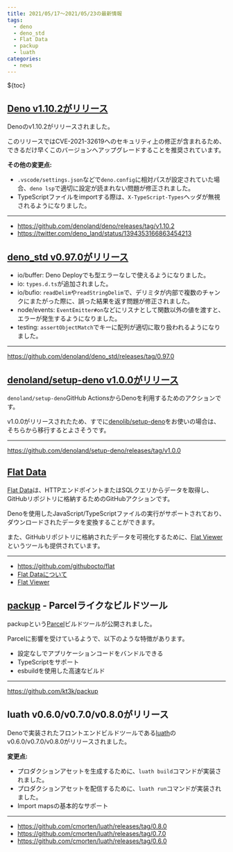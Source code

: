 ```yaml
---
title: 2021/05/17〜2021/05/23の最新情報
tags:
  - deno
  - deno_std
  - Flat Data
  - packup
  - luath
categories:
  - news
---
```


${toc}

## [Deno v1.10.2がリリース](https://github.com/denoland/deno/releases/tag/v1.10.2)

Denoのv1.10.2がリリースされました。

このリリースではCVE-2021-32619へのセキュリティ上の修正が含まれるため、できるだけ早くこのバージョンへアップグレードすることを推奨されています。

**その他の変更点:**

* `.vscode/settings.json`などで`deno.config`に相対パスが設定されていた場合、`deno lsp`で適切に設定が読まれない問題が修正されました。
* TypeScriptファイルをimportする際は、`X-TypeScript-Types`ヘッダが無視されるようになりました。

---

* https://github.com/denoland/deno/releases/tag/v1.10.2
* https://twitter.com/deno_land/status/1394353166863454213

## [deno_std v0.97.0がリリース](https://github.com/denoland/deno_std/releases/tag/0.97.0)

* io/buffer: Deno Deployでも型エラーなしで使えるようになりました。
* io: `types.d.ts`が追加されました。
* io/bufio: `readDelim`や`readStringDelim`で、デリミタが内部で複数のチャンクにまたがった際に、誤った結果を返す問題が修正されました。
* node/events: `EventEmitter#on`などにリスナとして関数以外の値を渡すと、エラーが発生するようになりました。
* testing: `assertObjectMatch`でキーに配列が適切に取り扱われるようになりました。

---

https://github.com/denoland/deno_std/releases/tag/0.97.0

## [denoland/setup-deno v1.0.0がリリース](https://github.com/denoland/setup-deno/releases/tag/v1.0.0)

`denoland/setup-deno`GitHub ActionsからDenoを利用するためのアクションです。

v1.0.0がリリースされたため、すでに[denolib/setup-deno](https://github.com/denolib/setup-deno)をお使いの場合は、そちらから移行するとよさそうです。

---

https://github.com/denoland/setup-deno/releases/tag/v1.0.0

## [Flat Data](https://github.com/githubocto/flat)

[Flat Data](https://github.com/githubocto/flat)は、HTTPエンドポイントまたはSQLクエリからデータを取得し、GitHubリポジトリに格納するためのGitHubアクションです。

Denoを使用したJavaScript/TypeScriptファイルの実行がサポートされており、ダウンロードされたデータを変換することができます。

また、GitHubリポジトリに格納されたデータを可視化するために、[Flat Viewer](https://flatgithub.com/)というツールも提供されています。

---

* https://github.com/githubocto/flat
* [Flat Dataについて](https://octo.github.com/projects/flat-data)
* [Flat Viewer](https://flatgithub.com/)

## [packup](https://github.com/kt3k/packup) - Parcelライクなビルドツール

packupという[Parcel](https://parceljs.org/)ビルドツールが公開されました。

Parcelに影響を受けているようで、以下のような特徴があります。

* 設定なしでアプリケーションコードをバンドルできる
* TypeScriptをサポート
* esbuildを使用した高速なビルド

---

https://github.com/kt3k/packup

## luath v0.6.0/v0.7.0/v0.8.0がリリース

Denoで実装されたフロントエンドビルドツールである[luath](https://github.com/cmorten/luath)のv0.6.0/v0.7.0/v0.8.0がリリースされました。

**変更点:**

* プロダクションアセットを生成するために、`luath build`コマンドが実装されました。
* プロダクションアセットを配信するために、`luath run`コマンドが実装されました。
* Import mapsの基本的なサポート

---

- https://github.com/cmorten/luath/releases/tag/0.8.0
- https://github.com/cmorten/luath/releases/tag/0.7.0
- https://github.com/cmorten/luath/releases/tag/0.6.0
